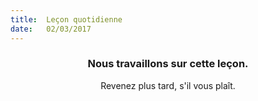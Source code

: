 ```yaml
---
title:  Leçon quotidienne
date:   02/03/2017
---
```


### <center>Nous travaillons sur cette leçon.</center>
<center>Revenez plus tard, s'il vous plaît.</center>